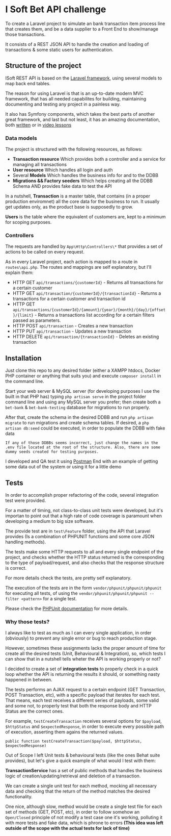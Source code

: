 # I Soft Bet API challenge

To create a Laravel project to simulate an bank transaction item process line that creates them, and be a data supplier to a Front End to show/manage those transactions.

It consists of a REST JSON API to handle the creation and loading of transactions & some static users for authentication.

## Structure of the project

ISoft REST API is based on the [Laravel framework](https://laravel.com/), using several models to map back end tables.

The reason for using Laravel is that is an up-to-date modern MVC framework, that has all needed capabilites for building, maintaining documenting and testing any project in a painless way.

It also has Symfony components, which takes the best parts of another great framework, and last but not least, it has an amazing documentation, both [written](https://laravel.com/) or in [video lessons](https://laracasts.com/)

### Data models

The project is structured with the following resources, as follows:

* __Transaction resource__ Which provides both a controller and a service for managing all transactions
* __User resource__ Which handles all login and auth 
* Several __Models__ Which handles the business info for and to the DDBB
* __Migrations && Factory seeders__ Which helps creating all the DDBB Schema AND provides fake data to test the API

In a nutshell, __Transaction__  is a master table, that contains (in a proper production enviromnet) all the core data for the business to run. It usually get updates only, as the product base is supposedly to grow.

__Users__ is the table where the equivalent of customers are, kept to a minimum for scoping purposes.

### Controllers

The requests are handled by `App\Http\Controllers\*` that provides a set of actions to be called on every request.

As in every Laravel project, each action is mapped to a route in `routes\api.php`. The routes and mappings are self explanatory, but I'll explain them:

* HTTP GET `api/transactions/{customerId}` - Returns all transactions for a certain customer
* HTTP GET `api/transaction/{customerId}/{transactionId}` - Returns a transactions for a certain customer and transaction id
* HTTP GET `api/transactions/{customerId}/{amount}/{year}/{month}/{day}/{offset}/{limit}` - Returns a transactions list according for a certain filters passed as parameters.
* HTTP POST `api/transaction` - Creates a new transaction
* HTTP PUT `api/transaction` - Updates a new transaction
* HTTP DELETE `api/transaction/{transactionId}` - Deletes an existing transaction

## Installation

Just clone this repo to any desired folder (either a XAMPP htdocs, Docker PHP container or anything that suits you) and execute `composer install` in the command line.

Start your web server & MySQL server (for developing purposes I use the built in that PHP has) typing `php artisan serve` in the project folder command line and using any MySQL server you prefer; then create both a `bet-bank` & `bet-bank-testing` database for migrations to run properly.

After that, create the schema in the desired DDBB and run `php artisan migrate` to run migrations and create schema tables.
If desired, a `php artisan db:seed` could be executed, in order to populate the DDBB with fake data

```
If any of those DDBBs seems incorrect, just change the names in the .env file located at the root of the structure. Also, there are some dummy seeds created for testing purposes.
```
I developed and QA test it using [Postman](https://www.getpostman.com/postman)
End with an example of getting some data out of the system or using it for a little demo

## Tests

In order to accomplish proper refactoring of the code, several integration test were provided.

For a matter of timing, not class-to-class unit tests were developed, but it's importan to point out that a high rate of code coverage is paramount when developing a medium to big size software.

The provide test are in `test\Feature` folder, using the API that Laravel provides (Is a combination of PHPUNIT functions and some core JSON handling methods).

The tests make some HTTP requests to all and every single endpoint of the project, and checks whether the HTTP status returned is the corresponding to the type of payload/request, and also checks that the response structure is correct.

For more details check the tests, are pretty self explanatory.

The execution of the tests are in the form `vendor/phpunit/phpunit/phpunit` for executing all tests, of using the `vendor/phpunit/phpunit/phpunit --filter <pattern>` for a single test.

Please check the [PHPUnit documentation](https://phpunit.de/manual/5.7/en/index.html) for more details.

### Why those tests?

I always like to test as much as I can every single application, in order (obviously) to prevent any single error or bug to reach production stage.

However, sometimes these assignments lacks the proper amount of time for create all the desired tests (Unit, Behavioural & Integration), so, which tests I can show that in a nutshell tells wheter the API is working properly or not?

I decided to create a set of __integration tests__ to properly check in a quick loop whether the API is returning the results it should, or something nasty happened in between.

The tests performs an AJAX request to a certain endpoint (GET Transaction, POST Transaction, etc), with a specific payload that iterates for each test. That means, each test receives a different series of payloads, some valid and some not, to properly test that both the response body and HTTP Status are the correct ones.

For example, `testCreateTransaction` receives several options for `$payload`, `$httpStatus` and `$expectedResponse`, in order to execute every possible path of execution, asserting them agains the returned values.

```
public function testCreateTransaction($payload, $httpStatus, $expectedResponse)
```

Out of Scope I left Unit tests & behavioural tests  (like the ones Behat suite provides), but let's give a quick example of what would I test with them:

__TransactionService__ has a set of public methods that handles the business logic of creation/updating/retrieval and deletion of a transaction. 

We can create a single unit test for each method, mocking all necessary data and checking that the return of the method matches the desired functionality.

One nice, although slow, method would be create a single test file for each set of methods (GET, POST, etc), in order to follow somehow an `Open/Closed` principle of not modify a test case one it's working, polluting it with more tests and fake data, which is phrone to errors __(This idea was left outside of the scope with the actual tests for lack of time)__


